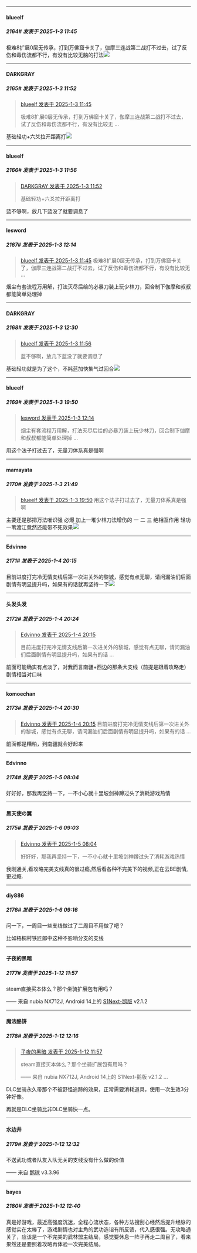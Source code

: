 ﻿
*****

####  blueelf  
##### 2164#       发表于 2025-1-3 11:45

极难8扩展0层无传承，打到万佛窟卡关了，伽摩三连战第二战打不过去，试了反伤和毒伤流都不行，有没有比较无脑的打法<img src="https://static.saraba1st.com/image/smiley/face2017/117.png" referrerpolicy="no-referrer">


*****

####  DARKGRAY  
##### 2165#       发表于 2025-1-3 11:52

<blockquote><a href="httphttps://bbs.saraba1st.com/2b/forum.php?mod=redirect&amp;goto=findpost&amp;pid=67093814&amp;ptid=2071168" target="_blank">blueelf 发表于 2025-1-3 11:45</a>

极难8扩展0层无传承，打到万佛窟卡关了，伽摩三连战第二战打不过去，试了反伤和毒伤流都不行，有没有比较无 ...</blockquote>
基础轻功+六爻拉开距离打<img src="https://static.saraba1st.com/image/smiley/face2017/067.png" referrerpolicy="no-referrer">

*****

####  blueelf  
##### 2166#       发表于 2025-1-3 11:56

<blockquote><a href="httphttps://bbs.saraba1st.com/2b/forum.php?mod=redirect&amp;goto=findpost&amp;pid=67093880&amp;ptid=2071168" target="_blank">DARKGRAY 发表于 2025-1-3 11:52</a>

基础轻功+六爻拉开距离打</blockquote>
蓝不够啊，放几下蓝没了就要调息了


*****

####  lesword  
##### 2167#       发表于 2025-1-3 12:14

<blockquote><a href="httphttps://bbs.saraba1st.com/2b/forum.php?mod=redirect&amp;goto=findpost&amp;pid=67093814&amp;ptid=2071168" target="_blank">blueelf 发表于 2025-1-3 11:45</a>
极难8扩展0层无传承，打到万佛窟卡关了，伽摩三连战第二战打不过去，试了反伤和毒伤流都不行，有没有比较无 ...</blockquote>
烟尘有套流程万用解，打法灭尽后给的必暴刀装上玩少林刀，回合制下伽摩和叔叔都能简单处理掉


*****

####  DARKGRAY  
##### 2168#       发表于 2025-1-3 12:30

<blockquote><a href="httphttps://bbs.saraba1st.com/2b/forum.php?mod=redirect&amp;goto=findpost&amp;pid=67093918&amp;ptid=2071168" target="_blank">blueelf 发表于 2025-1-3 11:56</a>

蓝不够啊，放几下蓝没了就要调息了</blockquote>
基础轻功就是为了这个，不耗蓝加快集气过回合<img src="https://static.saraba1st.com/image/smiley/face2017/067.png" referrerpolicy="no-referrer">


*****

####  blueelf  
##### 2169#       发表于 2025-1-3 19:50

<blockquote><a href="httphttps://bbs.saraba1st.com/2b/forum.php?mod=redirect&amp;goto=findpost&amp;pid=67094057&amp;ptid=2071168" target="_blank">lesword 发表于 2025-1-3 12:14</a>

烟尘有套流程万用解，打法灭尽后给的必暴刀装上玩少林刀，回合制下伽摩和叔叔都能简单处理掉 ...</blockquote>
用这个法子打过去了，无量刀体系真是强啊


*****

####  mamayata  
##### 2170#       发表于 2025-1-3 21:49

<blockquote><a href="httphttps://bbs.saraba1st.com/2b/forum.php?mod=redirect&amp;goto=findpost&amp;pid=67097721&amp;ptid=2071168" target="_blank">blueelf 发表于 2025-1-3 19:50</a>
用这个法子打过去了，无量刀体系真是强啊</blockquote>
主要还是那把万法唯识强 必爆 加上一堆少林刀法增伤的 一 二 三 绝相互作用 轻功一苇渡江竟然还能带不死效果<img src="https://static.saraba1st.com/image/smiley/face2017/009.gif" referrerpolicy="no-referrer">


*****

####  Edvinno  
##### 2171#       发表于 2025-1-4 20:15

目前进度打完冷无情支线后第一次进关外的黎城，感觉有点无聊，请问漏油们后面剧情有明显提升吗，如果有的话就再坚持一下<img src="https://static.saraba1st.com/image/smiley/face2017/125.png" referrerpolicy="no-referrer">


*****

####  头发头发  
##### 2172#       发表于 2025-1-4 20:24

<blockquote><a href="httphttps://bbs.saraba1st.com/2b/forum.php?mod=redirect&amp;goto=findpost&amp;pid=67103122&amp;ptid=2071168" target="_blank">Edvinno 发表于 2025-1-4 20:15</a>

目前进度打完冷无情支线后第一次进关外的黎城，感觉有点无聊，请问漏油们后面剧情有明显提升吗，如果有的话 ...</blockquote>
前面可能确实有点淡了，对我而言南疆+西边的那条大支线（前提是跟着攻略走）剧情相当对口味


*****

####  komoechan  
##### 2173#       发表于 2025-1-4 20:30

<blockquote><a href="httphttps://bbs.saraba1st.com/2b/forum.php?mod=redirect&amp;goto=findpost&amp;pid=67103122&amp;ptid=2071168" target="_blank">Edvinno 发表于 2025-1-4 20:15</a>
目前进度打完冷无情支线后第一次进关外的黎城，感觉有点无聊，请问漏油们后面剧情有明显提升吗，如果有的话 ...</blockquote>
前面都是糟粕，到南疆就会好起来


*****

####  Edvinno  
##### 2174#       发表于 2025-1-5 08:04

好好好，那我再坚持一下，一不小心就十里坡剑神蹲过头了消耗游戏热情


*****

####  黑天使の翼  
##### 2175#       发表于 2025-1-6 09:03

<blockquote><a href="httphttps://bbs.saraba1st.com/2b/forum.php?mod=redirect&amp;goto=findpost&amp;pid=67105182&amp;ptid=2071168" target="_blank">Edvinno 发表于 2025-1-5 08:04</a>

好好好，那我再坚持一下，一不小心就十里坡剑神蹲过头了消耗游戏热情</blockquote>
我刚通关,看攻略完美支线真的很过瘾,然后看各种不完美下的视频,正在云BE剧情,更过瘾.


*****

####  diy886  
##### 2176#       发表于 2025-1-6 09:16

问一下，一周目一些支线做过了二周目不用做了吧？

比如梧桐村铁匠郎中这种不影响分支的支线

*****

####  子夜的黑暗  
##### 2177#       发表于 2025-1-12 11:57

steam直接买本体么？那个坐骑扩展包有用吗？

—— 来自 nubia NX712J, Android 14上的 [S1Next-鹅版](https://github.com/ykrank/S1-Next/releases) v2.1.2


*****

####  魔法酪饼  
##### 2178#       发表于 2025-1-12 12:16

<blockquote><a href="httphttps://bbs.saraba1st.com/2b/forum.php?mod=redirect&amp;goto=findpost&amp;pid=67159247&amp;ptid=2071168" target="_blank">子夜的黑暗 发表于 2025-1-12 11:57</a>

steam直接买本体么？那个坐骑扩展包有用吗？

—— 来自 nubia NX712J, Android 14上的 S1Next-鹅版 v2.1.2 ...</blockquote>
DLC坐骑永久带那个不被野怪追踪的效果，正常需要消耗道具，使用一次生效3分钟好像。

再就是DLC坐骑比非DLC坐骑快一点。


*****

####  水边井  
##### 2179#       发表于 2025-1-12 12:32

不送武功或者队友入队无关的支线没有什么做的价值

—— 来自 [鹅球](https://www.pgyer.com/GcUxKd4w) v3.3.96


*****

####  bayes  
##### 2180#       发表于 2025-1-12 12:40

真是好游戏，最近高强度沉迷，全程心流状态，各种方法搜刮心经然后提升经脉的感觉实在太棒了，游戏剧情也对主角的武功造诣有所反馈，代入感很强。无攻略通关了，应该是一个不完美的武林盟主结局，感觉要休息一阵子再走二周目了，看来果然还是要照着攻略再体验一次完美结局。

